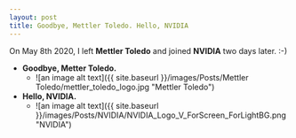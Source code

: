 ```yaml
---
layout: post
title: Goodbye, Mettler Toledo. Hello, NVIDIA 
---
```


On May 8th 2020, I left **Mettler Toledo** and joined **NVIDIA** two days later.  :-)



- **Goodbye, Metter Toledo.**
  - ![an image alt text]({{ site.baseurl }}/images/Posts/Mettler Toledo/mettler_toledo_logo.jpg "Mettler Toledo")
- **Hello, NVIDIA.**
  - ![an image alt text]({{ site.baseurl }}/images/Posts/NVIDIA/NVIDIA_Logo_V_ForScreen_ForLightBG.png "NVIDIA")




